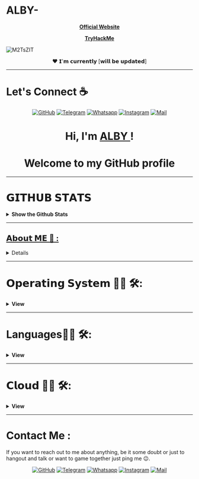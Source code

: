 # ALBY-

<p align="center">   <strong><a href="https://albinpraveen.github.io/portfolio2">Official Website</a></strong> 
<p align="center">   <strong><a href="https://tryhackme.com/p/alby">TryHackMe</a></strong> 

 
![M2TsZIT](https://user-images.githubusercontent.com/64751167/91557308-e1509980-e951-11ea-9b57-695796bd82cf.gif)
</p> 

<p align="center">❤ 𝗜'𝗺 𝗰𝘂𝗿𝗿𝗲𝗻𝘁𝗹𝘆 [𝘄𝗶𝗹𝗹 𝗯𝗲 𝘂𝗽𝗱𝗮𝘁𝗲𝗱]</p> 

---
# Let's Connect :coffee:
<p align="center">
	<a href="https://github.com/ALBINPRAVEEN"><img src="https://img.icons8.com/bubbles/50/000000/github.png" alt="GitHub"/></a>
	<a href="https://t.me/i_am_albin_praveen"><img src="https://img.icons8.com/bubbles/50/000000/sent.png" alt="Telegram"/></a>
	<a href="https://wa.me/+917025743032"><img src="https://img.icons8.com/bubbles/50/000000/whatsapp.png" alt="Whatsapp"/></a>
	<a href="https://www.instagram.com/i_am_albin_praveen/"><img src="https://img.icons8.com/bubbles/50/000000/instagram.png" alt="Instagram"/></a>
	<a href="mailto:albinpraveen135790@gmail.com"><img src="https://img.icons8.com/bubbles/50/000000/apple-mail.png" alt="Mail"/></a>
</p>
<h1 align="center">Hi, I'm <a href="https://albinpraveen.ml">ALBY </a>!</h1>
<h1 align="center">Welcome to my GitHub profile</h1>

---
# 𝗚𝗜𝗧𝗛𝗨𝗕 𝗦𝗧𝗔𝗧𝗦

<details>
  <summary><b>Show the Github Stats</b></summary>

<p align="center">   <a href="https://github.com/ALBINPRAVEEN"><img src="https://github-readme-stats.vercel.app/api?username=ALBINPRAVEEN&show_icons=true&include_all_commits=true&theme=chartreuse-dark&cache_seconds=3200" alt="ALBY'S GITHUB stats"></a>
 
 <p align="center">   <a href="https://github.com/ALBINPRAVEEN"><img src="https://activity-graph.herokuapp.com/graph?username=ALBINPRAVEEN&theme=react-dark&area=true&hide_border=true" </a>


 <p align="center">   <a href="https://github.com/ALBINPRAVEEN"><img src="https://github-profile-trophy.vercel.app/?username=ALBINPRAVEEN&row=1" </a>
 
 <p align="center">   <a href="https://github.com/ALBINPRAVEEN"><img src="https://github-readme-stats.vercel.app/api/top-langs/?username=ALBINPRAVEEN&theme=blue-green" </a>
 
  <p align="center">   <a href="https://github.com/ALBINPRAVEEN"><img src="https://github-readme-streak-stats.herokuapp.com/?user=ALBINPRAVEEN&theme=blue-green" </a>
 </p>
   </details>


---
 
## 𝗔𝗯𝗼𝘂𝘁 𝗠𝗘 💬 :

<details>

### 𝐈'𝐦 𝟏𝟕 𝐲𝐞𝐚𝐫𝐬  𝐨𝐥𝐝 𝐒𝐭𝐮𝐝𝐞𝐧𝐭 𝐟𝐫𝐨𝐦 𝐊𝐄𝐑𝐀𝐋𝐀(𝐈𝐧𝐝𝐢𝐚).
𝐇𝐢, 𝐈'𝐦 𝐚 𝐂𝐨𝐩𝐲 𝐏𝐚𝐬𝐭𝐞 𝐃𝐞𝐯𝐞𝐥𝐨𝐩𝐞𝐫😉😎, 𝐏𝐞𝐧𝐞𝐭𝐫𝐚𝐭𝐢𝐨𝐧 𝐓𝐞𝐬𝐭𝐞𝐫 , 𝐚 𝐄𝐭𝐡𝐢𝐜𝐚𝐥 𝐇𝐚𝐜𝐤𝐞𝐫, 𝐚𝐧𝐝 𝐚𝐧 𝐎𝐩𝐞𝐧 𝐒𝐨𝐮𝐫𝐜𝐞 𝐂𝐲𝐛𝐞𝐫 𝐄𝐧𝐭𝐡𝐮𝐬𝐢𝐚𝐬𝐭 𝐰𝐡𝐨 𝐢𝐬 𝐡𝐢𝐠𝐡𝐥𝐲 𝐩𝐚𝐬𝐬𝐢𝐨𝐧𝐚𝐭𝐞 𝐚𝐛𝐨𝐮𝐭 𝐛𝐮𝐢𝐥𝐝𝐢𝐧𝐠 𝐟𝐚𝐬𝐭, 𝐜𝐫𝐞𝐚𝐭𝐢𝐯𝐞 𝐚𝐩𝐩𝐥𝐢𝐜𝐚𝐭𝐢𝐨𝐧𝐬 , 𝐟𝐢𝐧𝐝𝐢𝐧𝐠 𝐯𝐮𝐥𝐧𝐞𝐫𝐚𝐛𝐥𝐢𝐭𝐲 𝐨𝐟 𝐚 𝐬𝐲𝐬𝐭𝐞𝐦 𝐨𝐫 𝐚 𝐧𝐞𝐭𝐰𝐨𝐫𝐤.
𝐏𝐞𝐧𝐞𝐭𝐫𝐚𝐭𝐢𝐨𝐧 𝐓𝐞𝐬𝐭𝐢𝐧𝐠 𝐚𝐧𝐝 𝐂𝐲𝐛𝐞𝐫 𝐒𝐞𝐜𝐮𝐫𝐢𝐭𝐲 𝐚𝐫𝐞 𝐦𝐲 𝐚𝐫𝐞𝐚𝐬 𝐨𝐟 𝐢𝐧𝐭𝐞𝐫𝐞𝐬𝐭 𝐚𝐧𝐝 𝐈'𝐯𝐞 𝐛𝐞𝐞𝐧 𝐰𝐨𝐫𝐤𝐢𝐧𝐠 𝐭𝐨 𝐞𝐧𝐡𝐚𝐧𝐜𝐞 𝐦𝐲 𝐬𝐤𝐢𝐥𝐥𝐬.
𝐀𝐥𝐬𝐨, 𝐈'𝐦 𝐚 𝐤𝐢𝐝 𝐰𝐡𝐨 𝐥𝐨𝐯𝐞𝐬 𝐭𝐨 𝐛𝐮𝐢𝐥𝐝 𝐚𝐧𝐝 𝐝𝐞𝐬𝐢𝐠𝐧 𝐄𝐱𝐩𝐞𝐫𝐢𝐞𝐧𝐜𝐞𝐬 𝐰𝐡𝐢𝐜𝐡 𝐦𝐚𝐤𝐞 𝐩𝐞𝐨𝐩𝐥𝐞𝐬 𝐥𝐢𝐟𝐞 𝐞𝐚𝐬𝐲
 <img hight="400" width="500" alt="GIF" align="right" src="https://raw.githubusercontent.com/Xx-Ashutosh-xX/Xx-Ashutosh-xX/master/assets/1936.gif">

<p align="center">
<a href="https://www.instagram.com/i_am_albin_praveen/"><img title="Instagram" src="https://img.shields.io/badge/i_am_albin_praveen-black?style=for-the-badge&logo=instagram"></a>
<a href="mailto:albinpraveen135790@gmail.com"><img title="MAIL" src="https://img.shields.io/badge/ALBY-black?style=for-the-badge&logo=Gmail"></a>
</p>
<p align="center">
<a href="https://t.me/i_am_albin_praveen"><img title="Telegram" src="https://img.shields.io/badge/i_am_albin_praveen-black?style=for-the-badge&logo=telegram"></a>
<a href="https://wa.me/+917025743032"><img title="ALBY" src="https://img.shields.io/badge/ALBY-black?style=for-the-badge&logo=Whatsapp"></a>
</p>
<p align="center">
<a href="https://github.com/ALBINPRAVEEN"><img title="Github" src="https://img.shields.io/badge/ALBIN PRAVEEN-black?style=for-the-badge&logo=github"></a>
 
<p align="center">   <strong><a href="https://albinpraveen.github.io/portfolio2">Official Website</a></strong> 
<p align="center">   <strong><a href="https://tryhackme.com/p/alby">TryHackMe</a></strong> 
 </p>


 </p>
 
</details>
   
---
   
 # 𝗢𝗽𝗲𝗿𝗮𝘁𝗶𝗻𝗴 𝗦𝘆𝘀𝘁𝗲𝗺 👨‍💻 🛠:
  
<details>
  <summary><b>View</b></summary>
</br> 
<p align="center"> 

<img src="https://camo.githubusercontent.com/5b7886225855c2c5ac8bcc15effcb289c238c597680d61c24e5e7541af59ee10/68747470733a2f2f696d672e736869656c64732e696f2f62616467652f416e64726f69642d3344444338343f7374796c653d666f722d7468652d6261646765266c6f676f3d616e64726f6964266c6f676f436f6c6f723d7768697465" alt="Kali Linux" width="120" hight="50">
<img src="https://camo.githubusercontent.com/41281b9a32f13ac5b9d41ed9bae12c0de662f948f9bf59fd19df354fe49af146/68747470733a2f2f696d672e736869656c64732e696f2f62616467652f57696e646f77732d3030373844363f7374796c653d666f722d7468652d6261646765266c6f676f3d77696e646f7773266c6f676f436f6c6f723d7768697465" alt="Windows"  width="120" hight="50">
<img src="https://camo.githubusercontent.com/878e15b4f7576e844856dc60d855ba0587d3d2bc56211fbe69734ebccb13b068/68747470733a2f2f696d672e736869656c64732e696f2f62616467652f4c696e75782d4643433632343f7374796c653d666f722d7468652d6261646765266c6f676f3d6c696e7578266c6f676f436f6c6f723d626c61636b" alt="Android" width="120" hight="50">
 <img src="https://camo.githubusercontent.com/a0729ab382adb05cbaa5700200f3092bf7726fc4f18e19338ac43ab27025a5c8/68747470733a2f2f696d672e736869656c64732e696f2f62616467652f4b616c695f4c696e75782d3535374339343f7374796c653d666f722d7468652d6261646765266c6f676f3d6b616c692d6c696e7578266c6f676f436f6c6f723d7768697465" alt="Android" width="120" hight="50">
</p>
</p>
</br>
</details>

---

# Languages👨‍💻 🛠:
<details>
  <summary><b>View</b></summary>
</br> 
<p align="center">
<img src="https://camo.githubusercontent.com/94be0a2e5be142925615e5821d97137a930d08fc154962ce43860f1957e6661e/68747470733a2f2f696d672e736869656c64732e696f2f62616467652f507974686f6e2d3337373641423f7374796c653d666f722d7468652d6261646765266c6f676f3d707974686f6e266c6f676f436f6c6f723d7768697465" alt="Python" width="120" hight="50">
<img src="https://camo.githubusercontent.com/60155f4543422e46101b7edb0fc701c872d9190b23dc33cb47bd1ac15d80dec1/68747470733a2f2f696d672e736869656c64732e696f2f62616467652f48544d4c2d3233393132303f7374796c653d666f722d7468652d6261646765266c6f676f3d68746d6c35266c6f676f436f6c6f723d7768697465" alt="HTML" width="120" hight="50">
<img src="https://camo.githubusercontent.com/988b23566a8e239f9717abbed64d36834115c8a8c7082a71c358e04f47f8398c/68747470733a2f2f696d672e736869656c64732e696f2f62616467652f4d7953514c2d3030303030463f7374796c653d666f722d7468652d6261646765266c6f676f3d6d7973716c266c6f676f436f6c6f723d7768697465" alt="HTML" width="120" hight="50">
<img src="https://camo.githubusercontent.com/aca8077e4bfa77bc5469b4691a9f649a1e22ea5a3271f82bb09dbc7cff80bf4c/68747470733a2f2f696d672e736869656c64732e696f2f62616467652f5368656c6c5f5363726970742d3132313031313f7374796c653d666f722d7468652d6261646765266c6f676f3d676e752d62617368266c6f676f436f6c6f723d7768697465" alt="Python" width="120" hight="50">
 
</p>
</br>
</details>

---


# 𝗖𝗹𝗼𝘂𝗱 👨‍💻 🛠:
<details>
  <summary><b>View</b></summary>
</br> 
<p align="center">
<img src="https://camo.githubusercontent.com/783c0ba99432e0f18a998dbbcb3fb46a3f0bb564751c08bbaf138189716c1643/68747470733a2f2f696d672e736869656c64732e696f2f62616467652f416d617a6f6e5f4157532d3233324633453f7374796c653d666f722d7468652d6261646765266c6f676f3d616d617a6f6e2d617773266c6f676f436f6c6f723d7768697465" alt="Python" width="120" hight="50">
<img src="https://camo.githubusercontent.com/71790379eb2459d3c732db11788bb8451c0a2cb106c711cc57f71bf528bdb764/68747470733a2f2f696d672e736869656c64732e696f2f62616467652f476f6f676c655f436c6f75642d3432383546343f7374796c653d666f722d7468652d6261646765266c6f676f3d676f6f676c652d636c6f7564266c6f676f436f6c6f723d7768697465" alt="HTML" width="120" hight="50">
<img src="https://camo.githubusercontent.com/3bcc8da5c94cefdf2d976837d1be601f4d44d36b58d9590e36debe834a6e34de/68747470733a2f2f696d672e736869656c64732e696f2f62616467652f4865726f6b752d3433303039383f7374796c653d666f722d7468652d6261646765266c6f676f3d6865726f6b75266c6f676f436f6c6f723d7768697465" alt="HTML" width="120" hight="50">
<img src="https://camo.githubusercontent.com/92dde1e7c42c013a5fce4dfeee0843f06710bfd38a610885e33a273c7eca0d22/68747470733a2f2f696d672e736869656c64732e696f2f62616467652f4e65746c6966792d3030433742373f7374796c653d666f722d7468652d6261646765266c6f676f3d6e65746c696679266c6f676f436f6c6f723d7768697465" alt="Python" width="120" hight="50">
 
</p>
</br>
</details>


---

# Contact Me :

<p>

If you want to reach out to me about anything, be it some doubt or just to hangout and talk or want to game together just ping me 😉.

<p align="center">
	<a href="https://github.com/ALBINPRAVEEN"><img src="https://img.icons8.com/bubbles/50/000000/github.png" alt="GitHub"/></a>
	<a href="https://t.me/i_am_albin_praveen"><img src="https://img.icons8.com/bubbles/50/000000/sent.png" alt="Telegram"/></a>
	<a href="https://wa.me/+917025743032"><img src="https://img.icons8.com/bubbles/50/000000/whatsapp.png" alt="Whatsapp"/></a>
	<a href="https://www.instagram.com/i_am_albin_praveen/"><img src="https://img.icons8.com/bubbles/50/000000/instagram.png" alt="Instagram"/></a>
	<a href="mailto:albinpraveen135790@gmail.com"><img src="https://img.icons8.com/bubbles/50/000000/apple-mail.png" alt="Mail"/></a>
</p>

 

<!--
